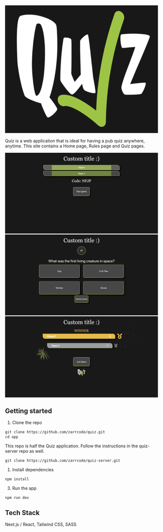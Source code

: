 ![image](./readme-images/Logo.png)

Quiz is a web application that is ideal for having a pub quiz anywhere, anytime.
This site contains a Home page, Rules page and Quiz pages.

![image](./readme-images/Lobby.png)
![image](./readme-images/Question.png)
![image](./readme-images/FinalScoreboard.png)

## Getting started

1. Clone the repo

```
git clone https://github.com/zarrcode/quiz.git
cd app
```

This repo is half the Quiz application.
Follow the instructions in the quiz-server repo as well.

```
git clone https://github.com/zarrcode/quiz-server.git
```

1. Install dependencies
```
npm install
```

3. Run the app
```
npm run dev
```

## Tech Stack

Next.js / React, Tailwind CSS, SASS